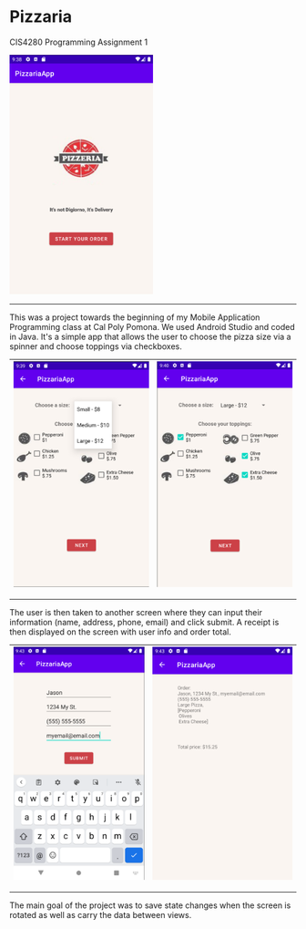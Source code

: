 # Pizzaria
CIS4280 Programming Assignment 1

<img src="PizzariaScreenshots/TitleScreen.png" width="50%" height="50%">

---
This was a project towards the beginning of my Mobile Application Programming class at Cal Poly Pomona. We used Android Studio and coded in Java. It's a simple app that allows the user to choose the pizza size via a spinner and choose toppings via checkboxes.

|<img src="PizzariaScreenshots/Choose_Size.png">|<img src="PizzariaScreenshots/Choose_Toppings.png">|
| ----- | ----- |


---
The user is then taken to another screen where they can input their information (name, address, phone, email) and click submit. A receipt is then displayed on the screen with user info and order total. 

|<img src="PizzariaScreenshots/Enter_Info.png">|<img src="PizzariaScreenshots/Receipt.png">|
| ----- | ----- |


---
The main goal of the project was to save state changes when the screen is rotated as well as carry the data between views.
